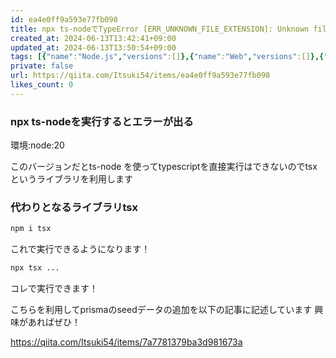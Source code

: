 ```yaml
---
id: ea4e0ff9a593e77fb098
title: npx ts-nodeでTypeError [ERR_UNKNOWN_FILE_EXTENSION]: Unknown file extension ".ts" エラーを直すためにtsxを入れよう
created_at: 2024-06-13T13:42:41+09:00
updated_at: 2024-06-13T13:50:54+09:00
tags: [{"name":"Node.js","versions":[]},{"name":"Web","versions":[]},{"name":"TypeScript","versions":[]}]
private: false
url: https://qiita.com/Itsuki54/items/ea4e0ff9a593e77fb098
likes_count: 0
---
```


### npx ts-nodeを実行するとエラーが出る

環境:node:20

このバージョンだとts-node を使ってtypescriptを直接実行はできないのでtsxというライブラリを利用します

### 代わりとなるライブラリtsx
```zsh
npm i tsx
```

これで実行できるようになります！

```zsh
npx tsx ...
```

コレで実行できます！

こちらを利用してprismaのseedデータの追加を以下の記事に記述しています
興味があればぜひ！

https://qiita.com/Itsuki54/items/7a7781379ba3d981673a
